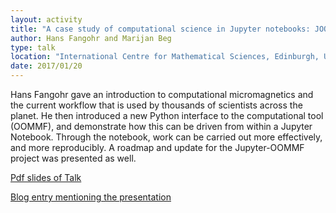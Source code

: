 ```yaml
---
layout: activity
title: "A case study of computational science in Jupyter notebooks: JOOMMF"
author: Hans Fangohr and Marijan Beg
type: talk
location: "International Centre for Mathematical Sciences, Edinburgh, UK"
date: 2017/01/20
---
```


Hans Fangohr gave an introduction to computational micromagnetics and
the current workflow that is used by thousands of scientists across
the planet. He then introduced a new Python interface to the
computational tool (OOMMF), and demonstrate how this can be driven
from within a Jupyter Notebook. Through the notebook, work can be
carried out more effectively, and more reproducibly. A roadmap and
update for the Jupyter-OOMMF project was presented as well.

[Pdf slides of Talk](http://joommf.github.io/assets/2017-01-20-Edinburgh-Jupyter-workshop-joommf.pdf)

[Blog entry mentioning the presentation](https://www.software.ac.uk/blog/2017-02-02-computational-mathematics-jupyter)
